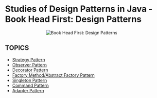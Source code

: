 # Studies of Design Patterns in Java - Book Head First: Design Patterns

<p align="center">
  <image src="https://m.media-amazon.com/images/P/B08P3X99QP.01._SCLZZZZZZZ_SX500_.jpg" alt="Book Head First: Design Patterns" />
</p>

## TOPICS
* [Strategy Pattern](https://github.com/LeonMarqs/java-design-patterns/tree/main/src/br/com/designpattern/strategy)
* [Observer Pattern](https://github.com/LeonMarqs/java-design-patterns/tree/main/src/br/com/designpattern/observer)
* [Decorator Pattern](https://github.com/LeonMarqs/java-design-patterns/tree/main/src/br/com/designpattern/decorator)
* [Factory Method/Abstract Factory Pattern](https://github.com/LeonMarqs/java-design-patterns/tree/main/src/br/com/designpattern/factory)
* [Singleton Pattern](https://github.com/LeonMarqs/java-design-patterns/tree/main/src/br/com/designpattern/singleton)
* [Command Pattern](https://github.com/LeonMarqs/java-design-patterns/tree/main/src/br/com/designpattern/command)
* [Adapter Pattern](https://github.com/LeonMarqs/java-design-patterns/tree/main/src/br/com/designpattern/adapter)
